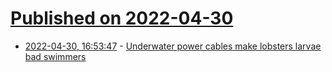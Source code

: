 # [Published on 2022-04-30](index.md)

* [2022-04-30, 16:53:47](https://news.ycombinator.com/item?id=31217350) - [Underwater power cables make lobsters larvae bad swimmers](https://www.hw.ac.uk/news/articles/2022/underwater-power-cables-make-lobsters-bad.htm)
